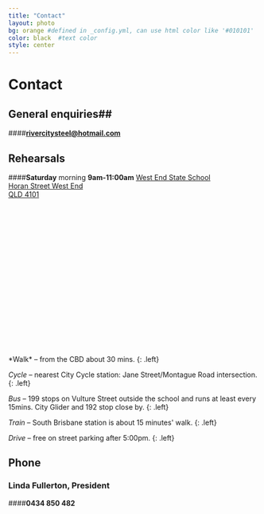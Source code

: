 ```yaml
---
title: "Contact"
layout: photo
bg: orange #defined in _config.yml, can use html color like '#010101'
color: black  #text color
style: center
---
```


# Contact

<div class="social-buttons">
    <div class="social-button">
      <div class="fb-follow" data-href="https://www.facebook.com/pages/Rivercity-Steel-Band/168384063371031?fref=ts"    data-layout="button" data-show-faces="true"></div>
    </div>
    <div class="social-button">  
      <div class="g-ytsubscribe social-button" data-channel="Rivercitysteel" data-layout="default" data-count="hidden"></div>
    </div>  
</div>

## General enquiries##

####**rivercitysteel@hotmail.com**

## Rehearsals

####**Saturday** morning **9am-11:00am**
[West End State School  
Horan Street
West End  
QLD 4101  
](https://www.google.com.au/maps/place/West+End+State+School/@-27.4796023,153.0080617,17z/data=!3m1!4b1!4m2!3m1!1s0x6b9150a231dbe3f7:0x12ab0e3a02230667)

<iframe id="maps-iframe" width="400" height="300" frameborder="0" style="border:0" allowfullscreen></iframe>  
   
<br />   
*Walk* – from the CBD about 30 mins. 
{: .left}

*Cycle* – nearest City Cycle station: Jane Street/Montague Road intersection.
{: .left} 

*Bus* – 199 stops on Vulture Street outside the school and runs at least every 15mins. City Glider and 192 stop close by. 
{: .left}

*Train* – South Brisbane station is about 15 minutes' walk.
{: .left}

*Drive* – free on street parking after 5:00pm.
{: .left}

## Phone

### Linda Fullerton, President

####**0434 850 482**





